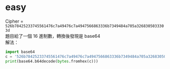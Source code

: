 # easy
Cipher = `526b78425233745561476c7a49476c7a4947566863336b7349484a705a3268305033303d`  
題目給了一個 16 進制數，轉換後發現是 base64  
解法：
```Python
import base64
c = '526b78425233745561476c7a49476c7a4947566863336b7349484a705a3268305033303d'
print(base64.b64decode(bytes.fromhex(c)))
```
